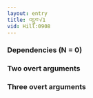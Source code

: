 ```yaml
---
layout: entry
title: འདྲུབ་√1
vid: Hill:0908
---
```

### Dependencies (N = 0)


### Two overt arguments


### Three overt arguments

